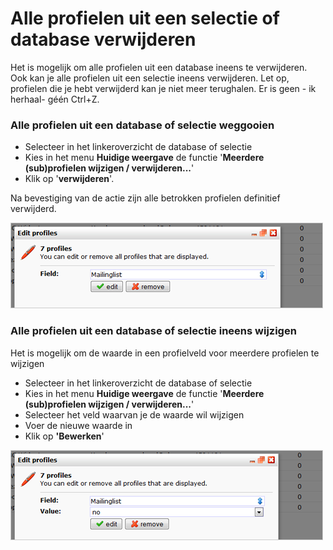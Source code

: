 # Alle profielen uit een selectie of database verwijderen

Het is mogelijk om alle profielen uit een database ineens te
verwijderen. Ook kan je alle profielen uit een selectie ineens
verwijderen. Let op, profielen die je hebt verwijderd kan je niet meer
terughalen. Er is geen - ik herhaal- géén Ctrl+Z.

### Alle profielen uit een database of selectie weggooien

-   Selecteer in het linkeroverzicht de database of selectie
-   Kies in het menu **Huidige weergave** de functie '**Meerdere
    (sub)profielen wijzigen / verwijderen...**'
-   Klik op '**verwijderen**'.

Na bevestiging van de actie zijn alle betrokken profielen definitief
verwijderd.

![](../images/removeprofiles.png)

### Alle profielen uit een database of selectie ineens wijzigen

Het is mogelijk om de waarde in een profielveld voor meerdere profielen
te wijzigen

-   Selecteer in het linkeroverzicht de database of selectie
-   Kies in het menu **Huidige weergave** de functie '**Meerdere
    (sub)profielen wijzigen / verwijderen...**'
-   Selecteer het veld waarvan je de waarde wil wijzigen
-   Voer de nieuwe waarde in
-   Klik op **'Bewerken**'

![](../images/editprofiles.png)
